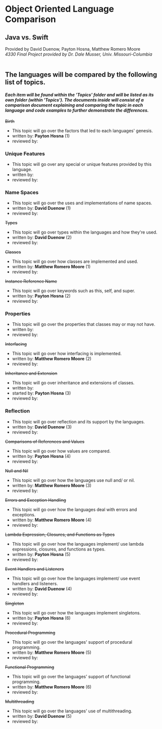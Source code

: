 # Object Oriented Language Comparison
## Java vs. Swift
Provided by David Duenow, Payton Hosna, Matthew Romero Moore
<br>_4330 Final Project provided by Dr. Dale Musser, Univ. Missouri-Columbia_
<br>
<br>
## The languages will be compared by the following list of topics.
#### _Each item will be found within the 'Topics' folder and will be listed as its own folder (within 'Topics'). The documents inside will consist of a comparison document explaining and comparing the topic in each language and code examples to further demonstrate the differences._
~~Birth~~
* This topic will go over the factors that led to each languages' genesis.
* written by: **Payton Hosna** (1)
* reviewed by:
### Unique Features
* This topic will go over any special or unique features provided by this language.
* written by:
* reviewed by:
### Name Spaces
* This topic will go over the uses and implementations of name spaces.
* written by: **David Duenow** (1)
* reviewed by:

~~Types~~
* This topic will go over types within the languages and how they're used.
* written by: **David Duenow** (2)
* reviewed by:

~~Classes~~
* This topic will go over how classes are implemented and used.
* written by: **Matthew Romero Moore** (1)
* reviewed by:

~~Instance Reference Name~~
* This topic will go over keywords such as this, self, and super.
* written by: **Payton Hosna** (2)
* reviewed by:
### Properties
* This topic will go over the properties that classes may or may not have.
* written by:
* reviewed by:

~~Interfacing~~
* This topic will go over how interfacing is implemented.
* written by: **Matthew Romero Moore** (2)
* reviewed by:

~~Inheritance and Extension~~
* This topic will go over inheritance and extensions of classes.
* written by: 
* started by: **Payton Hosna** (3)
* reviewed by:
### Reflection
* This topic will go over reflection and its support by the languages.
* written by: **David Duenow** (3)
* reviewed by:

~~Comparisons of References and Values~~
* This topic will go over how values are compared.
* written by: **Payton Hosna** (4)
* reviewed by:

~~Null and Nil~~
* This topic will go over how the languages use null and/ or nil.
* written by: **Matthew Romero Moore** (3)
* reviewed by:

~~Errors and Exception Handling~~
* This topic will go over how the languages deal with errors and exceptions.
* written by: **Matthew Romero Moore** (4)
* reviewed by:

~~Lambda Expression, Closures, and Functions as Types~~
* This topic will go over how the languages implement/ use lambda expressions, closures, and functions as types.
* written by: **Payton Hosna** (5)
* reviewed by:

~~Event Handlers and Listeners~~
* This topic will go over how the languages implement/ use event handlers and listeners.
* written by: **David Duenow** (4)
* reviewed by:

~~Singleton~~
* This topic will go over how the languages implement singletons.
* written by: **Payton Hosna** (6)
* reviewed by:

~~Procedural Programming~~
* This topic will go over the languages' support of procedural programming.
* written by: **Matthew Romero Moore** (5)
* reviewed by:

~~Functional Programming~~
* This topic will go over the languages' support of functional programming.
* written by: **Matthew Romero Moore** (6)
* reviewed by:

~~Multithreading~~
* This topic will go over the languages' use of multithreading.
* written by: **David Duenow** (5)
* reviewed by:
